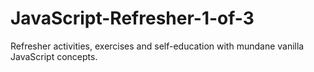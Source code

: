 # JavaScript-Refresher-1-of-3
Refresher activities, exercises and self-education with mundane vanilla JavaScript concepts.
